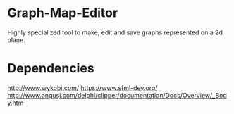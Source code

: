 # Graph-Map-Editor
Highly specialized tool to make, edit and save graphs represented on a 2d plane.

# Dependencies
http://www.wykobi.com/
https://www.sfml-dev.org/
http://www.angusj.com/delphi/clipper/documentation/Docs/Overview/_Body.htm
